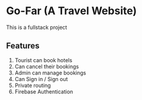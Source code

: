 # Go-Far (A Travel Website)

This is a fullstack project

## Features

1. Tourist can book hotels
2. Can cancel their bookings
3. Admin can manage bookings
4. Can Sign in / Sign out
5. Private routing
6. Firebase Authentication
